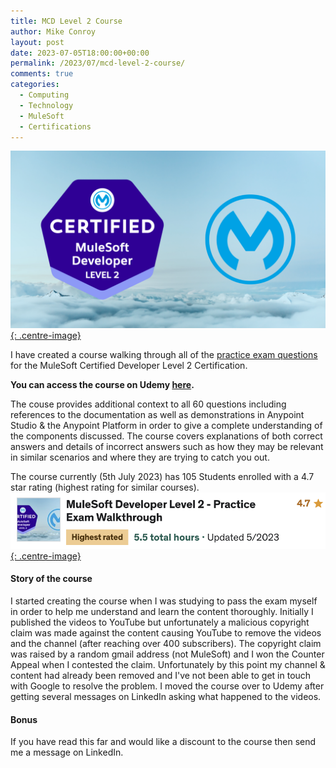 ```yaml
---
title: MCD Level 2 Course
author: Mike Conroy
layout: post
date: 2023-07-05T18:00:00+00:00
permalink: /2023/07/mcd-level-2-course/
comments: true
categories:
  - Computing
  - Technology
  - MuleSoft
  - Certifications
---
```


[![MCD Level 2 Course](/assets/images/McdLevel2/mcdlevel2cover.png){: .centre-image}](https://www.udemy.com/course/mulesoft-certified-developer-level-2-practice-exam-walkthrough/?referralCode=11C87A2CD3A9647851EA)

I have created a course walking through all of the [practice exam questions](https://training.mulesoft.com/certification/developer-mule4-level2/practice-exam) for the MuleSoft Certified Developer Level 2 Certification.

**You can access the course on Udemy [here](https://www.udemy.com/course/mulesoft-certified-developer-level-2-practice-exam-walkthrough/?referralCode=11C87A2CD3A9647851EA).**

The couse provides additional context to all 60 questions including references to the documentation as well as demonstrations in Anypoint Studio & the Anypoint Platform in order to give a complete understanding of the components discussed. The course covers explanations of both correct answers and details of incorrect answers such as how they may be relevant in similar scenarios and where they are trying to catch you out.

The course currently (5th July 2023) has 105 Students enrolled with a 4.7 star rating (highest rating for similar courses).
[![Course Rating](/assets/images/McdLevel2/highest-rated.png){: .centre-image}](https://www.udemy.com/course/mulesoft-certified-developer-level-2-practice-exam-walkthrough/?referralCode=11C87A2CD3A9647851EA)

#### Story of the course
I started creating the course when I was studying to pass the exam myself in order to help me understand and learn the content thoroughly. Initially I published the videos to YouTube but unfortunately a malicious copyright claim was made against the content causing YouTube to remove the videos and the channel (after reaching over 400 subscribers). The copyright claim was raised by a random gmail address (not MuleSoft) and I won the Counter Appeal when I contested the claim. Unfortunately by this point my channel & content had already been removed and I've not been able to get in touch with Google to resolve the problem.
I moved the course over to Udemy after getting several messages on LinkedIn asking what happened to the videos.

#### Bonus
If you have read this far and would like a discount to the course then send me a message on LinkedIn.